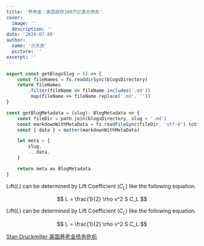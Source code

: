 ```yaml
---
title: '养老金：美国政府200万亿美元债务'
cover:
  image: ''
  description: ''
date: '2020-07-09'
author:
  name: '兰天游'    
  picture: ''
excerpt: ''
---
```


```javascript
export const getBlogsSlug = () => {
    const fileNames = fs.readdirSync(blogsDirectory)
    return fileNames
        .filter(fileName => fileName.includes('.md'))
        .map(fileName => fileName.replace('.md', ''))
}

const getBlogMetadata = (slug): BlogMetadata => {
    const fileDir = path.join(blogsDirectory, slug + '.md')
    const markdownWithMetaData = fs.readFileSync(fileDir, 'utf-8').toString()
    const { data } = matter(markdownWithMetaData)

    let meta = {
        slug,
        ...data,
    }

    return meta as BlogMetadata
}
```

Lift($L$) can be determined by Lift Coefficient ($C_L$) like the following equation.

$$
L = \frac{1}{2} \rho v^2 S C_L
$$


Lift($L$) can be determined by Lift Coefficient ($C_L$) like the following equation.

$$
L = \frac{1}{2} \rho v^2 S C_L
$$


[Stan Druckmiller 美国养老金债务危机](https://www.youtube.com/watch?v=fbgIiAnpcPc)